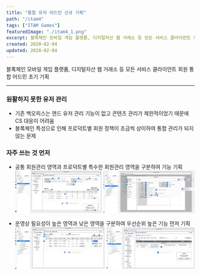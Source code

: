 ```yaml
---
title: "통합 유저 어드민 신규 기획"
path: "/itam4"
tags: ["ITAM Games"]
featuredImage: "./itam4_1.png"
excerpt: 블록체인 모바일 게임 플랫폼, 디지털자산 웹 거래소 등 모든 서비스 클라이언트 회원 통합 어드민 초기 기획
created: 2020-02-04
updated: 2020-02-04
---
```


블록체인 모바일 게임 플랫폼, 디지털자산 웹 거래소 등 모든 서비스 클라이언트 회원 통합 어드민 초기 기획

-----

### 원활하지 못한 유저 관리

- 기존 백오피스는 엔드 유저 관리 기능이 없고 콘텐츠 관리가 제한적이었기 때문에 CS 대응이 어려움
- 블록체인 특성으로 인해 프로덕트별 회원 정책이 조금씩 상이하여 통합 관리가 되지 않는 문제

### 자주 쓰는 것 먼저

- 공통 회원관리 영역과 프로덕트별 특수한 회원관리 영역을 구분하여 기능 기획
![itam4_2](./itam4_2.png)

- 운영상 필요성이 높은 영역과 낮은 영역을 구분하여 우선순위 높은 기능 먼저 기획
![itam4_3](./itam4_3.png)